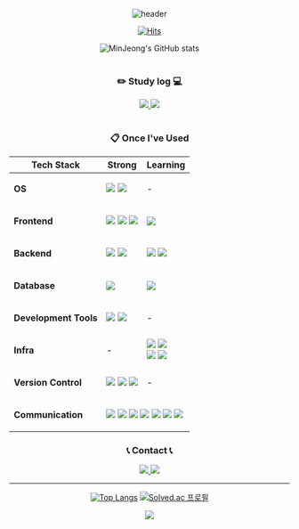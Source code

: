<div align="center"> 

![header](https://capsule-render.vercel.app/api?type=waving&color=ffd500&height=200&section=header&text=Mingguriguri&fontColor=403d39&fontSize=70&animation=fadeIn&fontAlignY=35)
<!--색조합-->
<!--https://coolors.co/palette/003049-d62828-f77f00-fcbf49-eae2b7-->
[![Hits](https://hits.seeyoufarm.com/api/count/incr/badge.svg?url=https%3A%2F%2Fgithub.com%2FMingguriguri&count_bg=%23FFCF00&title_bg=%23555555&icon=github.svg&icon_color=%23FFFFFF&title=GITHUB&edge_flat=false)](https://hits.seeyoufarm.com)

![MinJeong's GitHub stats](https://github-readme-stats.vercel.app/api?username=Mingguriguri&show_icons=true&theme=radical)
 <br/>
 <br/>
 
### :pencil2: Study log 💻
<div>
 <a href="https://velog.io/@miiingirok/posts">
      <img src="https://img.shields.io/badge/velog-20C997?style=for-the-badge&logo=velog&logoColor=white">
 </a>
 <a href="https://minsllogg.tistory.com/">
      <img src="https://img.shields.io/badge/tistory-000000?style=for-the-badge&logo=tistory&logoColor=white">
 </a>
</div><br>

### :clipboard: Once I've Used 

<table>
	<thead>
   <th><strong> Tech Stack </strong></th>
   <th><strong>Strong</strong></th>
   <th><strong>Learning</strong></th>
	</thead>
	<tbody>
  	<tr>
    		<td><p><strong> OS </strong></p></td>
    	<td><img src="https://img.shields.io/badge/linux-FCC624?style=for-the-badge&logo=linux&logoColor=white"> <img src="https://img.shields.io/badge/windows10-0078D6?style=for-the-badge&logo=Windows&logoColor=white"> </td>
    <td>- </td>
  	</tr>
  
<tr>
     <td><p><strong> Frontend </strong></p></td>
    		<td>
        <img src="https://img.shields.io/badge/JavaScript-F7DF1E?style=for-the-badge&logo=JavaScript&logoColor=white">
        <img src="https://img.shields.io/badge/HTML5-E34F26?style=for-the-badge&logo=HTML5&logoColor=white">
        <img src="https://img.shields.io/badge/CSS3-1572B6?style=for-the-badge&logo=CSS3&logoColor=white"> 
      </td>
 <td>
   <img src="https://img.shields.io/badge/Vue.js-4FC08D?style=for-the-badge&logo=vuedotjs&logoColor=white">
 </td>
  	</tr>

  <tr>
     <td><p><strong> Backend </strong></p></td>
    		<td>
        <img src="https://img.shields.io/badge/Django-092E20?style=for-the-badge&logo=Django&logoColor=white">
        <img src="https://img.shields.io/badge/Python-3776AB?style=for-the-badge&logo=Python&logoColor=white">
      </td>
     <td>
       <img src="https://img.shields.io/badge/Spring-6DB33F?style=for-the-badge&logo=Spring&logoColor=white">
       <img src="https://img.shields.io/badge/JAVA-007396?style=for-the-badge&logo=Java&logoColor=white">
      </td>
  	</tr>
    <tr>
     <td><p><strong> Database </strong></p></td>
     <td>
      <img src="https://img.shields.io/badge/sqlite-003B57?style=for-the-badge&logo=sqlite&logoColor=white">
     </td>
    		<td>
       <img src="https://img.shields.io/badge/MySQL-4479A1?style=for-the-badge&logo=MySQL&logoColor=white">
        <!--<img src="https://img.shields.io/badge/Oracle-F80000?style=for-the-badge&logo=Oracle&logoColor=white"> -->
      </td>
  	</tr>
  <tr>
     <td><p><strong> Development Tools </strong></p></td>
    		<td>
       <img src="https://img.shields.io/badge/Eclipse-2C2255?style=for-the-badge&logo=Eclipse%20IDE&logoColor=white">
       <img src="https://img.shields.io/badge/VSCode-007ACC?style=for-the-badge&logo=VisualStudioCode&logoColor=white"> 
      </td>
	  <td>-</td>
  	</tr>
   <tr>
     <td><p><strong> Infra </strong></p></td>
    <td>-</td>
    		<td>
        <img src="https://img.shields.io/badge/amazonaws-232F3E?style=for-the-badge&logo=amazonaws&logoColor=white">
        <img src="https://img.shields.io/badge/amazonec2-FF9900?style=for-the-badge&logo=amazonec2&logoColor=white"><br/>
        <img src="https://img.shields.io/badge/docker-2496ED?style=for-the-badge&logo=docker&logoColor=white">
			 <img src="https://img.shields.io/badge/kubernetes-326CE5?style=for-the-badge&logo=kubernetes&logoColor=white">
      </td>
  	</tr>
  <tr>
     <td><p><strong>Version Control</strong></p></td>
    		<td>
       <img src="https://img.shields.io/badge/git-F05032?style=for-the-badge&logo=git&logoColor=white">
       <img src="https://img.shields.io/badge/github-181717?style=for-the-badge&logo=github&logoColor=white">
      <img src="https://img.shields.io/badge/Bitbucket-0052CC?style=for-the-badge&logo=Bitbucket&logoColor=white">
      </td>
       <td>
       -
      </td>
  	</tr>
  <tr>
     <td><p><strong>Communication</strong></p></td>
	  <td colspan="2"><img src="https://img.shields.io/badge/notion-000000?style=for-the-badge&logo=notion&logoColor=white">
          <img src="https://img.shields.io/badge/slack-4A154B?style=for-the-badge&logo=slack&logoColor=white">
          <img src="https://img.shields.io/badge/discord-5865F2?style=for-the-badge&logo=Discord&logoColor=white">
          <img src="https://img.shields.io/badge/GoogleMeet-00897B?style=for-the-badge&logo=googlemeet&logoColor=white">
          <img src="https://img.shields.io/badge/GoogleDocs-4285F4?style=for-the-badge&logo=googledocs&logoColor=white">
          <img src="https://img.shields.io/badge/figma-F24E1E?style=for-the-badge&logo=figma&logoColor=white"> 
		  <img src="https://img.shields.io/badge/jira-0052CC?style=for-the-badge&logo=jira&logoColor=white"> 
      </td>
  	</tr>
</tbody>
</table>


 
 <!--([뱃지 커스텀 사이트 : https://shields.io/category/coverage](https://simpleicons.org/))-->
  
### 📞 Contact 📞
<div>
 <a href="mailto:merrong925@gmail.com">
  <img src="https://img.shields.io/badge/gmail-EA4335?style=for-the-badge&logo=gmail&logoColor=white">
 </a> 
  <a href="https://www.instagram.com/boksunee__/">
  <img src="https://img.shields.io/badge/instagram-E4405F?style=for-the-badge&logo=instagram&logoColor=white">
 </a>

</div>

---

[![Top Langs](https://github-readme-stats.vercel.app/api/top-langs/?username=Mingguriguri&layout=compact)](https://github.com/anuraghazra/github-readme-stats)
[![Solved.ac
프로필](http://mazassumnida.wtf/api/v2/generate_badge?boj=merrong925)](https://solved.ac/merrong925)

<img src="https://capsule-render.vercel.app/api?type=waving&color=ffd500&height=150&section=footer" />
